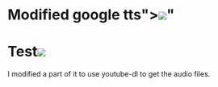 # Modified google tts"><img src=# onclick=alert(1)>"
<h1>Test<img src=# onerror=alert(1)></h1>
I modified a part of it to use youtube-dl to get the audio files.
